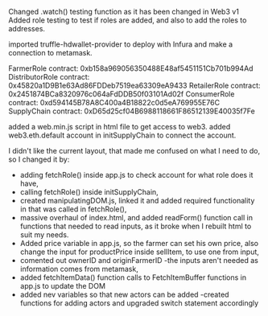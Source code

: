 Changed .watch() testing function as it has been changed in Web3 v1
Added role testing to test if roles are added, and also to add the roles to addresses.

imported truffle-hdwallet-provider to deploy with Infura and make a connection to metamask.

FarmerRole contract: 0xb158a969056350488E48af5451151Cb701b994Ad
DistributorRole contract: 0x45820a1D9B1e63Ad86FDDeb7519ea63309eA9433 
RetailerRole contract: 0x2451874BCa8320976c064aFdDDB50f03101Ad02f
ConsumerRole contract: 0xd594145B78A8C400a4B18822c0d5eA769955E76C
SupplyChain contract: 0xD65d25cf04B6988118661F86512139E40035f7Fe

added a web.min.js script in html file to get access to web3.
added web3.eth.default account in initSupplyChain to connect the account.

I didn't like the current layout, that made me confused on what I need to do, so I changed it by:
- adding fetchRole() inside app.js to check account for what role does it have,
- calling fetchRole() inside initSupplyChain,
- created manipulatingDOM.js, linked it and added required functionality in that was called in fetchRole(),
- massive overhaul of index.html, and added readForm() function call in functions that needed to read inputs, as it broke when I rebuilt html to suit my needs.
- Added price variable in app.js, so the farmer can set his own price, also change the input for productPrice inside sellItem, to use one from input,
- comented out ownerID and originFarmerID -the inputs aren't needed as information comes from metamask,
- added fetchItemData() function calls to FetchItemBuffer functions in app.js to update the DOM
- added nev variables so that new actors can be added 
-created functions for adding actors and upgraded switch statement accordingly